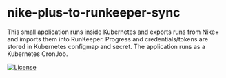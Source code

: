 # nike-plus-to-runkeeper-sync

This small application runs inside Kubernetes and exports runs from Nike+ and imports them into RunKeeper. Progress and credentials/tokens are stored in Kubernetes configmap and secret. The application runs as a Kubernetes CronJob.

[![License](https://img.shields.io/github/license/JorritSalverda/nike-plus-to-runkeeper-sync.svg)](https://github.com/JorritSalverda/nike-plus-to-runkeeper-sync/blob/master/LICENSE)
